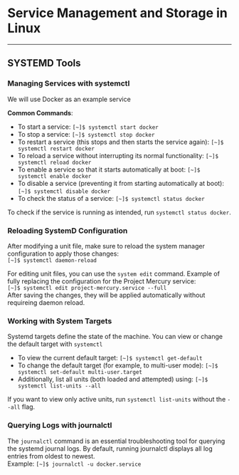 # Service Management and Storage in Linux

---

## SYSTEMD Tools

### Managing Services with systemctl

We will use Docker as an example service  

**Common Commands**:  
- To start a service: `[~]$ systemctl start docker`
- To stop a service: `[~]$ systemctl stop docker`
- To restart a service (this stops and then starts the service again): `[~]$ systemctl restart docker`
- To reload a service without interrupting its normal functionality: `[~]$ systemctl reload docker`
- To enable a service so that it starts automatically at boot: `[~]$ systemctl enable docker`
- To disable a service (preventing it from starting automatically at boot): `[~]$ systemctl disable docker`
- To check the status of a service: `[~]$ systemctl status docker`

To check if the service is running as intended, run `systemctl status docker`.

### Reloading SystemD Configuration

After modifying a unit file, make sure to reload the system manager configuration to apply those changes:  
`[~]$ systemctl daemon-reload`

For editing unit files, you can use the `system edit` command. Example of fully replacing the configuration for the Project Mercury service:  
`[~]$ systemctl edit project-mercury.service --full`  
After saving the changes, they will be applied automatically without requireing daemon reload.  

### Working with System Targets  

Systemd targets define the state of the machine. You can view or change the default target with `systemctl`  

- To view the current default target: `[~]$ systemctl get-default`
- To change the default target (for example, to multi-user mode): `[~]$ systemctl set-default multi-user.target`
- Additionally, list all units (both loaded and attempted) using: `[~]$ systemctl list-units --all`

If you want to view only active units, run `systemctl list-units` without the `--all` flag.

### Querying Logs with journalctl  
The `journalctl` command is an essential troubleshooting tool for querying the systemd journal logs. By default, running journalctl displays all log entries from oldest to newest.  
Example: `[~]$ journalctl -u docker.service`
